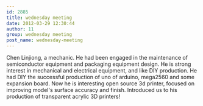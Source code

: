 ```yaml
---
id: 2885
title: wednesday meeting
date: 2012-03-29 12:30:44
author: 11
group: wednesday meeting
post_name: wednesday-meeting
---
```


Chen Linjiong, a mechanic. He had been engaged in the maintenance of semiconductor equipment and packaging equipment design. He is strong interest in mechanical and electrical equipment, and like DIY production. He had DIY the successful production of uno of arduino, mega2560 and some expansion board. Now he is interesting open source 3d printer, focused on improving model's surface accuracy and finish. Introduced us to his production of transparent acrylic 3D printers!